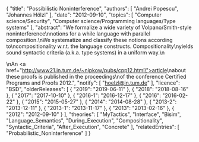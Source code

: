{
    "title": "Possibilistic Noninterference",
    "authors": [
        "Andrei Popescu",
        "Johannes Hölzl"
    ],
    "date": "2012-09-10",
    "topics": [
        "Computer science/Security",
        "Computer science/Programming languages/Type systems"
    ],
    "abstract": "We formalize a wide variety of Volpano/Smith-style  noninterference\nnotions for a while language with parallel composition.\nWe systematize and classify these notions according to\ncompositionality w.r.t. the language constructs. Compositionality\nyields sound syntactic criteria (a.k.a. type systems) in a uniform way.\n<p>\nAn <a href=\"http://www21.in.tum.de/~nipkow/pubs/cpp12.html\">article</a>\nabout these proofs is published in the proceedings\nof the conference Certified Programs and Proofs 2012.",
    "notify": [
        "hoelzl@in.tum.de"
    ],
    "licence": "BSD",
    "olderReleases": [
        {
            "2019": "2019-06-11"
        },
        {
            "2018": "2018-08-16"
        },
        {
            "2017": "2017-10-10"
        },
        {
            "2016-1": "2016-12-17"
        },
        {
            "2016": "2016-02-22"
        },
        {
            "2015": "2015-05-27"
        },
        {
            "2014": "2014-08-28"
        },
        {
            "2013-2": "2013-12-11"
        },
        {
            "2013-1": "2013-11-17"
        },
        {
            "2013": "2013-02-16"
        },
        {
            "2012": "2012-09-10"
        }
    ],
    "theories": [
        "MyTactics",
        "Interface",
        "Bisim",
        "Language_Semantics",
        "During_Execution",
        "Compositionality",
        "Syntactic_Criteria",
        "After_Execution",
        "Concrete"
    ],
    "relatedEntries": [
        "Probabilistic_Noninterference"
    ]
}
